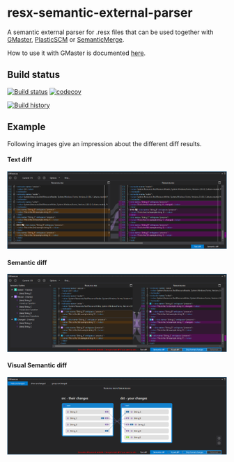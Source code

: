# resx-semantic-external-parser
A semantic external parser for .resx files that can be used together with [GMaster](https://gmaster.io), [PlasticSCM](https://www.plasticscm.com) or [SemanticMerge](https://semanticmerge.com/).

How to use it with GMaster is documented [here](http://blog.gmaster.io/2018/03/using-external-parsers-with-gmaster.html).

## Build status
[![Build status](https://ci.appveyor.com/api/projects/status/536b0rx4mp3d838b/branch/master?svg=true)](https://ci.appveyor.com/project/RalfKoban/resx-semantic-external-parser/branch/master)
[![codecov](https://codecov.io/gh/RalfKoban/resx-semantic-external-parser/branch/master/graph/badge.svg)](https://codecov.io/gh/RalfKoban/resx-semantic-external-parser)

[![Build history](https://buildstats.info/appveyor/chart/RalfKoban/resx-semantic-external-parser)](https://ci.appveyor.com/project/RalfKoban/resx-semantic-external-parser/history)

## Example
Following images give an impression about the different diff results.

#### Text diff
![TextDiff](Screenshots/ResX_TextDiff.png)

#### Semantic diff
![SemanticDiff](Screenshots/ResX_SemanticDiff.png)

#### Visual Semantic diff
![SemanticDiff](Screenshots/ResX_VisualDiff.png)
